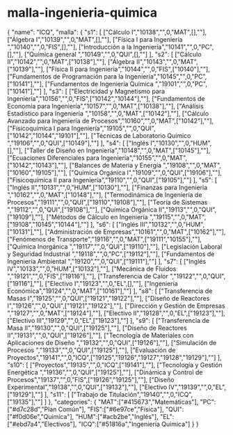 # malla-ingenieria-quimica
{
 "name": "ICQ",
 "malla": {
    "s1": [
        ["Cálculo I","10138","",0,"MAT",[],""],
        ["Álgebra I","10139","",0,"MAT",[],""],
        ["Física I para Ingeniería ","10140","",0,"FIS",[],""],
        ["Introducción a la Ingeniería","10141","",0,"PC",[],""],
        ["Química general ","10149","",0,"QUI",[],""]
    ],
    "s2": [
        ["Cálculo II","10142","",0,"MAT",["10138"],""],
        ["Álgebra II","10143","",0,"MAT",["10139"],""],
        ["Física II para Ingeniería","10144","",0,"FIS",["10140"],""],
        ["Fundamentos de Programación para la Ingeniería","10145","",0,"PC",["10141"],""],
        ["Fundamentos de Ingeniería Química ","19101","",0,"PC",["10141"],""]
    ],
    "s3": [
        ["Electricidad y Magnetismo para Ingeniería","10156","",0,"FIS",["10142","10144"],""],
        ["Fundamentos de Economía para Ingeniería","10157","",0,"MAT",["10138"],""],
        ["Análisis Estadístico para Ingeniería ","10158","",0,"MAT",["10142"],""],
        ["Cálculo Avanzado para Ingeniería de Procesos","10160","",0,"MAT",["10142"],""],
        ["Fisicoquímica I para Ingeniería","19105","",0,"QUI",["10142","10144","19101"],""],
        ["Técnicas de Laboratorio Químico ","19106","",0,"QUI",["10149"],""]
    ],
    "s4": [
        ["Inglés I","10130","",0,"HUM",[],""],
        ["Taller de Diseño en Ingeniería","10148","",0,"MAT",["10145"],""],
        ["Ecuaciones Diferenciales para Ingeniería","10155","",0,"MAT",["10142","10143"],""],
        ["Balances de Materia y Energía ","19108","",0,"MAT",["10160","19105"],""],
        ["Química Orgánica I","19109","",0,"QUI",["19106"],""],
        ["Fisicoquímica II para Ingeniería","19110","",0,"QUI",["19105"],""]
    ],
    "s5": [
        ["Inglés II","10131","",0,"HUM",["10130"],""],
        ["Finanzas para Ingeniería ","10162","",0,"MAT",["10148"],""],
        ["Termodinámica de Ingeniería de Procesos","19111","",0,"QUI",["19110","19108"],""],
        ["Teoría de Sistemas ","19112","",0,"QUI",["19108"],""],
        ["Química Orgánica II","19113","",0,"QUI",["19109"],""],
        ["Métodos de Cálculo en Ingeniería ","19115","",0,"MAT",["19108","10145","10144"],""]
    ],
    "s6": [
        ["Inglés III","10132","",0,"HUM",["10131"],""],
        ["Administración de Empresas","10161","",0,"MAT",["10162"],""],
        ["Fenómenos de Transporte","19116","",0,"MAT",["19111","10155"],""],
        ["Química Inorgánica ","19117","",0,"QUI",["19110"],""],
        ["Legislación Laboral y Seguridad Industrial ","19118","",0,"PC",["19112"],""],
        ["Fundamentos de Ingeniería Ambiental ","19120","",0,"QUI",["19111"],""]
    ],
    "s7": [
        ["Inglés IV","10133","",0,"HUM",["10132"],""],
        ["Mecánica de Fluidos ","19121","",0,"FIS",["19116"],""],
        ["Transferencia de Calor ","19122","",0,"QUI",["19116"],""],
        ["Electivo I","19123","",0,"EL",[],""],
        ["Ingeniería Económica","19124","",0,"MAT",["10161"],""]
    ],
    "s8": [
        ["Transferencia de Masas I","19125","",0,"QUI",["19121","19122"],""],
        ["Diseño de Reactores I","19126","",0,"QUI",["19121","19122"],""],
        ["Dirección y Gestión de Empresas ","19127","",0,"MAT",["19124"],""],
        ["Electivo II","19128","",0,"EL",["19123"],""],
        ["Electivo III","19129","",0,"EL",["19123"],""]
    ],
    "s9": [
        ["Transferencia de Masa II","19130","",0,"QUI",["19125"],""],
        ["Diseño de Reactores II","19131","",0,"QUI",["19126"],""],
        ["Tecnología de Materiales con Aplicaciones de Diseño ","19132","",0,"QUI",["19126"],""],
        ["Simulación de Procesos ","19133","",0,"QUI",["19125"],""],
        ["Evaluación de Proyectos","19141","",0,"ICQ",["19125","19126","19127","19128","19129"],""]
    ],
    "s10": [
        ["Proyectos","19135","",0,"ICQ",["19141"],""],
        ["Tecnología y Gestión Energética ","19136","",0,"QUI",["19125"],""],
        ["Dinámica y Control de Procesos","19137","",0,"FIS",["19126","19125"],""],
        ["Diseño Experimental","19138","",0,"QUI",["19132"],""],
        ["Electivo IV","19139","",0,"EL",["19129"],""]
    ],
    "s11": [
        ["Trabajo de Titulación","19140","",0,"ICQ",["19135"],""]
    ]
},
 "categories": {
    "MAT":["#415673","Matemáticas"],
    "PC":["#d7c28d","Plan Común"],
    "FIS":["#6e97ce","Física"],
    "QUI":["#f0d06e","Química"],
    "HUM":["#acb2be","Inglés"],
    "EL":["#ebd7a4","Electivos"],
    "ICQ":["#51816a","Ingeniería Quimica"]
}
}
